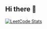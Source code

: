 ## Hi there 👋
[![LeetCode Stats](https://zeynalmardanli-leetcode-stats.vercel.app/dark/{DarshK25})](https://zeynalmardanli-leetcode-stats.vercel.app/dark/DarshK25)
<!--
**DarshK25/DarshK25** is a ✨ _special_ ✨ repository because its `README.md` (this file) appears on your GitHub profile.

Here are some ideas to get you started:

- 🔭 I’m currently working on ...
- 🌱 I’m currently learning ...
- 👯 I’m looking to collaborate on ...
- 🤔 I’m looking for help with ...
- 💬 Ask me about ...
- 📫 How to reach me: ...
- 😄 Pronouns: ...
- ⚡ Fun fact: ...
-->
